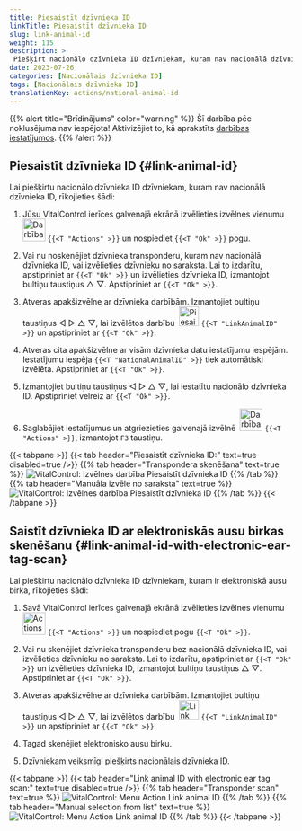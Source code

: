 ```yaml
---
title: Piesaistīt dzīvnieka ID
linkTitle: Piesaistīt dzīvnieka ID
slug: link-animal-id
weight: 115
description: >
 Piešķirt nacionālo dzīvnieka ID dzīvniekam, kuram nav nacionālā dzīvnieka ID
date: 2023-07-26
categories: [Nacionālais dzīvnieka ID]
tags: [Nacionālais dzīvnieka ID]
translationKey: actions/national-animal-id
---
```

{{% alert title="Brīdinājums" color="warning" %}}
Šī darbība pēc noklusējuma nav iespējota! Aktivizējiet to, kā aprakstīts [darbības iestatījumos](../setting/).
{{% /alert %}}

## Piesaistīt dzīvnieka ID {#link-animal-id}

Lai piešķirtu nacionālo dzīvnieka ID dzīvniekam, kuram nav nacionālā dzīvnieka ID, rīkojieties šādi:

1. Jūsu VitalControl ierīces galvenajā ekrānā izvēlieties izvēlnes vienumu &nbsp;<img src="/icons/actions.svg" width="40" align="bottom" alt="Darbības" /> `{{<T "Actions" >}}` un nospiediet `{{<T "Ok" >}}` pogu.

2. Vai nu noskenējiet dzīvnieka transponderu, kuram nav nacionālā dzīvnieka ID, vai izvēlieties dzīvnieku no saraksta. Lai to izdarītu, apstipriniet ar `{{<T "Ok" >}}` un izvēlieties dzīvnieka ID, izmantojot bultiņu taustiņus △ ▽. Apstipriniet ar `{{<T "Ok" >}}`.

3. Atveras apakšizvēlne ar dzīvnieka darbībām. Izmantojiet bultiņu taustiņus ◁ ▷ △ ▽, lai izvēlētos darbību &nbsp;<img src="/icons/actions/link-nais-id.svg" width="35" align="bottom" alt="Piesaistīt dzīvnieka ID" /> `{{<T "LinkAnimalID" >}}` un apstipriniet ar `{{<T "Ok" >}}`.

4. Atveras cita apakšizvēlne ar visām dzīvnieka datu iestatījumu iespējām. Iestatījumu iespēja `{{<T "NationalAnimalID" >}}` tiek automātiski izvēlēta. Apstipriniet ar `{{<T "Ok" >}}`.

5. Izmantojiet bultiņu taustiņus ◁ ▷ △ ▽, lai iestatītu nacionālo dzīvnieka ID. Apstipriniet vēlreiz ar `{{<T "Ok" >}}`.

6. Saglabājiet iestatījumus un atgriezieties galvenajā izvēlnē &nbsp;<img src="/icons/actions.svg" width="40" align="bottom" alt="Darbības" /> `{{<T "Actions" >}}`, izmantojot `F3` taustiņu.

{{< tabpane >}}
{{< tab header="Piesaistīt dzīvnieka ID:" text=true disabled=true />}}
{{% tab header="Transpondera skenēšana" text=true %}}
![VitalControl: Izvēlnes darbība Piesaistīt dzīvnieka ID](../images/linkanimalid-scan.png "Piesaistīt dzīvnieka ID")
{{% /tab %}}
{{% tab header="Manuāla izvēle no saraksta" text=true %}}
![VitalControl: Izvēlnes darbība Piesaistīt dzīvnieka ID](../images/linkanimalid.png "Piesaistīt dzīvnieka ID")
{{% /tab %}}
{{< /tabpane >}}

## Saistīt dzīvnieka ID ar elektroniskās ausu birkas skenēšanu {#link-animal-id-with-electronic-ear-tag-scan}

Lai piešķirtu nacionālo dzīvnieka ID dzīvniekam, kuram ir elektroniskā ausu birka, rīkojieties šādi:

1. Savā VitalControl ierīces galvenajā ekrānā izvēlieties izvēlnes vienumu &nbsp;<img src="/icons/actions.svg" width="40" align="bottom" alt="Actions" /> `{{<T "Actions" >}}` un nospiediet pogu `{{<T "Ok" >}}`.

2. Vai nu skenējiet dzīvnieka transponderu bez nacionālā dzīvnieka ID, vai izvēlieties dzīvnieku no saraksta. Lai to izdarītu, apstipriniet ar `{{<T "Ok" >}}` un izvēlieties dzīvnieka ID, izmantojot bultiņu taustiņus △ ▽. Apstipriniet ar `{{<T "Ok" >}}`.

3. Atveras apakšizvēlne ar dzīvnieka darbībām. Izmantojiet bultiņu taustiņus ◁ ▷ △ ▽, lai izvēlētos darbību &nbsp;<img src="/icons/actions/scan-nais-id.svg" width="35" align="bottom" alt="Link animal ID" />  `{{<T "LinkAnimalID" >}}` un apstipriniet ar `{{<T "Ok" >}}`.

4. Tagad skenējiet elektronisko ausu birku.

5. Dzīvniekam veiksmīgi piešķirts nacionālais dzīvnieka ID.

{{< tabpane >}}
{{< tab header="Link animal ID with electronic ear tag scan:" text=true disabled=true />}}
{{% tab header="Transponder scan" text=true %}}
![VitalControl: Menu Action Link animal ID](../images/linkanimalidscan-scan.png "Link animal ID")
{{% /tab %}}
{{% tab header="Manual selection from list" text=true %}}
![VitalControl: Menu Action Link animal ID](../images/linkanimalidscan.png "Link animal ID")
{{% /tab %}}
{{< /tabpane >}}
